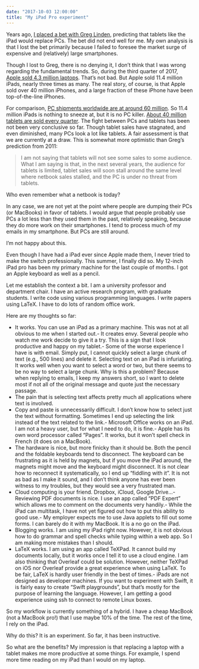 ```yaml
---
date: "2017-10-03 12:00:00"
title: "My iPad Pro experiment"
---
```




Years ago, [I placed a bet with Greg Linden](http://glinden.blogspot.ca/2012/09/will-tablets-replace-pcs.html), predicting that tablets like the iPad would replace PCs. The bet did not end well for me. My own analysis is that I lost the bet primarily because I failed to foresee the market surge of expensive and (relatively) large smartphones.

Though I lost to Greg, there is no denying it, I don&rsquo;t think that I was wrong regarding the fundamental trends. So, during the third quarter of 2017, [Apple sold 4.3 million laptops](http://www.macworld.co.uk/news/apple/apple-q3-2017-financial-results-iphone-ipad-mac-sales-all-up-3581769/). That&rsquo;s not bad. But Apple sold 11.4 million iPads, nearly three times as many. The real story, of course, is that Apple sold over 40 million iPhones, and a large fraction of these iPhone have been top-of-the-line iPhones.

For comparison, [PC shipments worldwide are at around 60 million](https://www.statista.com/statistics/263393/global-pc-shipments-since-1st-quarter-2009-by-vendor/). So 11.4 million iPads is nothing to sneeze at, but it is no PC killer. [About 40 million tablets are sold every quarter](http://pocketnow.com/2017/08/04/global-tablet-sales-q2-2017-apple-huawei-amazon-share). The fight between PCs and tablets has been not been very conclusive so far. Though tablet sales have stagnated, and even diminished, many PCs look a lot like tablets. A fair assessment is that we are currently at a draw.
This is somewhat more optimistic than Greg&rsquo;s prediction from 2011:

> I am not saying that tablets will not see some sales to some audience. What I am saying is that, in the next several years, the audience for tablets is limited, tablet sales will soon stall around the same level where netbook sales stalled, and the PC is under no threat from tablets.


Who even remember what a netbook is today?

In any case, we are not yet at the point where people are dumping their PCs (or MacBooks) in favor of tablets. I would argue that people probably use PCs a lot less than they used them in the past, relatively speaking, because they do more work on their smartphones. I tend to process much of my emails in my smartphone.
But PCs are still around.

I&rsquo;m not happy about this.

Even though I have had a iPad ever since Apple made them, I never tried to make the switch professionally. This summer, I finally did so. My 12-inch iPad pro has been my primary machine for the last couple of months. I got an Apple keyboard as well as a pencil.

Let me establish the context a bit. I am a university professor and department chair. I have an active research program, with graduate students. I write code using various programming languages. I write papers using LaTeX. I have to do lots of random office work.

Here are my thoughts so far:

- It works. You can use an iPad as a primary machine. This was not at all obvious to me when I started out.- It creates envy. Several people who watch me work decide to give it a try. This is a sign that I look productive and happy on my tablet.- Some of the worse experience I have is with email. Simply put, I cannot quickly select a large chunk of text (e.g., 500 lines) and delete it. Selecting text on an iPad is infuriating. It works well when you want to select a word or two, but there seems to be no way to select a large chunk. Why is this a problem? Because when replying to emails, I keep my answers short, so I want to delete most if not all of the original message and quote just the necessary passage.
- The pain that is selecting text affects pretty much all applications where text is involved.
- Copy and paste is unnecessarily difficult. I don&rsquo;t know how to select just the text without formatting. Sometimes I end up selecting the link instead of the text related to the link.- Microsoft Office works on an iPad. I am not a heavy user, but for what I need to do, it is fine.- Apple has its own word processor called &ldquo;Pages&rdquo;. It works, but it won&rsquo;t spell check in French (it does on a MacBook).
- The hardware is nice, but more finicky than it should be. Both the pencil and the foldable keyboards tend to disconnect. The keyboard can be frustrating as it is held by magnets, but if you move the iPad around, the magnets might move and the keyboard might disconnect. It is not clear how to reconnect it systematically, so I end up &ldquo;fiddling with it&rdquo;. It is not as bad as I make it sound, and I don&rsquo;t think anyone has ever been witness to my troubles, but they would see a very frustrated man.
- Cloud computing is your friend. Dropbox, iCloud, Google Drive&hellip;- Reviewing PDF documents is nice. I use an app called &ldquo;PDF Expert&rdquo; which allows me to comment on the documents very handily.- While the iPad can multitask, I have not yet figured out how to put this ability to good use.- My employer expects me to use Java applets to fill out some forms. I can barely do it with my MacBook. It is a no go on the iPad.
- Blogging works. I am using my iPad right now. However, it is not obvious how to do grammar and spell checks while typing within a web app. So I am making more mistakes than I should.
- LaTeX works. I am using an app called TeXPad. It cannot build my documents locally, but it works once I tell it to use a cloud engine. I am also thinking that Overleaf could be solution. However, neither TeXPad on iOS nor Overleaf provide a great experience when using LaTeX. To be fair, LaTeX is hardly user friendly in the best of times.- iPads are not designed as developer machines. If you want to experiment with Swift, it is fairly easy to create &ldquo;Swift playgrounds&rdquo;, but that&rsquo;s mostly for the purpose of learning the language. However, I am getting a good experience using ssh to connect to remote Linux boxes.

So my workflow is currently something of a hybrid. I have a cheap MacBook (not a MacBook pro!) that I use maybe 10% of the time. The rest of the time, I rely on the iPad.

Why do this? It is an experiment. So far, it has been instructive.

So what are the benefits? My impression is that replacing a laptop with a tablet makes me more productive at some things. For example, I spend more time reading on my iPad than I would on my laptop.

